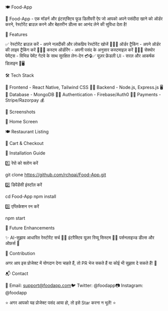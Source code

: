 🍽️ Food-App

🚀 Food-App - एक मॉडर्न और इंटरएक्टिव फूड डिलीवरी ऐप जो आपको अपने पसंदीदा खाने को ऑर्डर करने, रेस्टोरेंट ब्राउज़ करने और बेहतरीन डील्स का आनंद लेने की सुविधा देता है!

📌 Features

✅ रेस्टोरेंट ब्राउज़ करें - अपने नज़दीकी और लोकप्रिय रेस्टोरेंट खोजें 🍔🍕✅ ऑर्डर ट्रैकिंग - अपने ऑर्डर की लाइव ट्रैकिंग करें 🛵📍✅ कस्टम ऑर्डरिंग - अपनी पसंद के अनुसार कस्टमाइज़ करें 🍱✨✅ सेक्योर पेमेंट्स - विभिन्न पेमेंट गेटवे के साथ सुरक्षित लेन-देन 💳🔒✅ यूज़र फ्रेंडली UI - सरल और आकर्षक डिज़ाइन 🎨🖥️

🛠️ Tech Stack

🔹 Frontend - React Native, Tailwind CSS 🎨🔹 Backend - Node.js, Express.js 🖥️🔹 Database - MongoDB 🍃🔹 Authentication - Firebase/Auth0 🔑🔹 Payments - Stripe/Razorpay 💰

📸 Screenshots

📱 Home Screen

🍽️ Restaurant Listing

🛒 Cart & Checkout







🚀 Installation Guide

1️⃣ रेपो को क्लोन करें

 git clone https://github.com/rchqai/Food-App.git

2️⃣ डिपेंडेंसी इंस्टॉल करें

 cd Food-App
 npm install

3️⃣ एप्लिकेशन रन करें

 npm start

🎯 Future Enhancements

✨ AI-सुझाव आधारित रेस्टोरेंट सर्च 🤖✨ इंटरैक्टिव यूज़र रिव्यू सिस्टम 🌟✨ पर्सनलाइज्ड डील्स और ऑफ़र्स 🎁

🤝 Contribution

अगर आप इस प्रोजेक्ट में योगदान देना चाहते हैं, तो PR भेज सकते हैं या कोई भी सुझाव दे सकते हैं! 🙌

📬 Contact

📧 Email: support@foodapp.com🐦 Twitter: @foodapp📷 Instagram: @foodapp

⭐ अगर आपको यह प्रोजेक्ट पसंद आया हो, तो इसे Star करना न भूलें! ⭐

